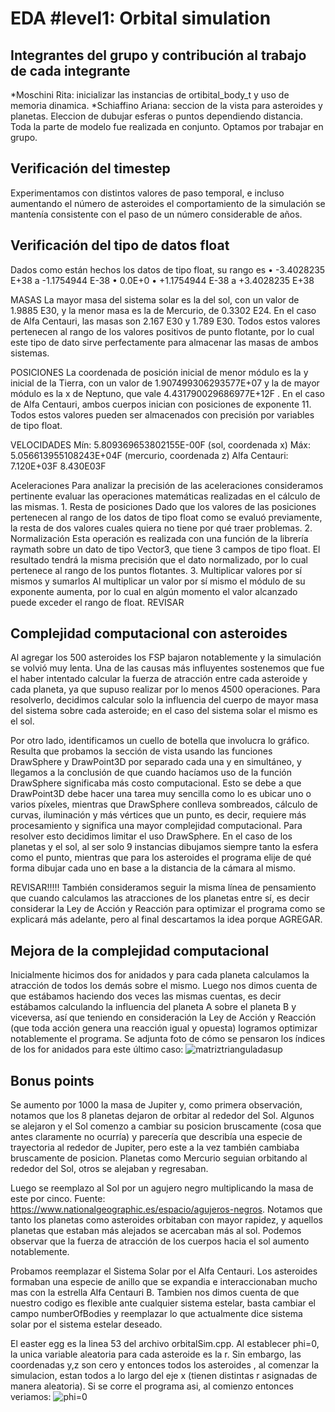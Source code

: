 # EDA #level1: Orbital simulation

## Integrantes del grupo y contribución al trabajo de cada integrante

*Moschini Rita: inicializar las instancias de ortibital_body_t y uso de memoria dinamica.
*Schiaffino Ariana: seccion de la vista para asteroides y planetas. Eleccion de dubujar esferas o
puntos dependiendo distancia.
Toda la parte de modelo fue realizada en conjunto. Optamos por trabajar en grupo.


## Verificación del timestep

Experimentamos con distintos valores de paso temporal, e incluso aumentando el número de asteroides
el comportamiento de la simulación se mantenía consistente con el paso de un número considerable de
años.

## Verificación del tipo de datos float

Dados como están hechos los datos de tipo float, su rango es
•	-3.4028235 E+38 a -1.1754944 E-38
•	0.0E+0
•	+1.1754944 E-38 a +3.4028235 E+38

MASAS
La mayor masa del sistema solar es la del sol, con un valor de 1.9885 E30, y la menor masa es la de
Mercurio, de 0.3302 E24. En el caso de Alfa Centauri, las masas son 2.167 E30 y 1.789 E30. Todos 
estos valores pertenecen al rango de los valores positivos de punto flotante, por lo cual este tipo
de dato sirve perfectamente para almacenar las masas de ambos sistemas.

POSICIONES
La coordenada de posición inicial de menor módulo es la y inicial de la Tierra, con un valor de 
1.907499306293577E+07 y la de mayor módulo es la x de Neptuno, que vale 4.431790029686977E+12F .
En el caso de Alfa Centauri, ambos cuerpos inician con posiciones de exponente 11. Todos estos 
valores pueden ser almacenados con precisión por variables de tipo float.

VELOCIDADES
Mín: 5.809369653802155E-00F (sol, coordenada x)
Máx:  5.056613955108243E+04F (mercurio, coordenada z)
Alfa Centauri: 7.120E+03F 8.430E03F

Aceleraciones
Para analizar la precisión de las aceleraciones consideramos pertinente evaluar las operaciones 
matemáticas realizadas en el cálculo de las mismas.
	1.	Resta de posiciones
			Dado que los valores de las posiciones pertenecen al rango de los datos de tipo float
			como se evaluó previamente, la resta de dos valores cuales quiera no tiene por qué traer problemas.
	2.	Normalización
			Esta operación es realizada con una función de la librería raymath sobre un dato de tipo Vector3, 
			que tiene 3 campos de tipo float. El resultado tendrá la misma precisión que el dato normalizado, 
			por lo cual pertenece al rango de los puntos flotantes.
	3.	Multiplicar valores por sí mismos y sumarlos
			Al multiplicar un valor por sí mismo el módulo de su exponente aumenta, por lo cual en algún momento
			el valor alcanzado puede exceder el rango de float. REVISAR


## Complejidad computacional con asteroides
Al agregar los 500 asteroides los FSP bajaron notablemente y la simulación se volvió muy lenta. Una
de las causas más influyentes sostenemos que fue el haber intentado calcular la fuerza de atracción 
entre cada asteroide y cada planeta, ya que supuso realizar por lo menos 4500 operaciones. Para 
resolverlo, decidimos calcular solo la influencia del cuerpo de mayor masa del sistema sobre cada 
asteroide; en el caso del sistema solar el mismo es el sol. 

Por otro lado, identificamos un cuello de botella que involucra lo gráfico. Resulta que  probamos 
la sección de vista usando las funciones DrawSphere y DrawPoint3D por separado cada una y en 
simultáneo, y llegamos a la conclusión de que cuando hacíamos uso de la función DrawSphere 
significaba más costo computacional. Esto se debe a que DrawPoint3D debe hacer una tarea muy 
sencilla como lo es ubicar uno o varios píxeles, mientras que DrawSphere conlleva sombreados,
cálculo de curvas, iluminación y más vértices que un punto, es decir, requiere más procesamiento y
significa una mayor complejidad computacional. Para resolver esto decidimos limitar el uso 
DrawSphere. En el caso de los planetas y el sol, al ser solo 9 instancias dibujamos siempre tanto la
esfera como el punto, mientras que para los asteroides el programa elije de qué forma dibujar
cada uno en base a la distancia de la cámara al mismo.


REVISAR!!!!!
También consideramos seguir la misma línea de pensamiento que cuando calculamos las atracciones de 
los planetas entre sí, es decir considerar la Ley de Acción y Reacción para optimizar el programa como
se explicará más adelante, pero al final descartamos la idea porque AGREGAR.


## Mejora de la complejidad computacional
Inicialmente hicimos dos for anidados y para cada planeta calculamos la atracción de todos los demás
sobre el mismo. Luego nos dimos cuenta de que estábamos haciendo dos veces las mismas cuentas, es 
decir estábamos calculando la influencia del planeta A sobre el planeta B y viceversa, así que 
teniendo en consideración la Ley de Acción y Reacción (que toda acción genera una reacción igual 
y opuesta) logramos optimizar notablemente el programa. Se adjunta foto de cómo se pensaron los 
índices de los for anidados para este último caso: 
![matriztrianguladasup](https://github.com/user-attachments/assets/ceed4feb-b150-4316-8c41-b610bd5d4480)

## Bonus points
Se aumento por 1000 la masa de Jupiter y, como primera observación, notamos que los 8 planetas
dejaron de orbitar al rededor del Sol. Algunos se alejaron y el Sol comenzo a cambiar su posicion 
bruscamente (cosa que antes claramente no ocurría) y parecería que describía una especie de 
trayectoria al rededor de Jupiter, pero este a la vez también cambiaba bruscamente de posicion. 
Planetas como Mercurio seguian orbitando al rededor del Sol, otros se alejaban y regresaban.

Luego se reemplazo al Sol por un agujero negro multiplicando la masa de este por cinco. 
Fuente: https://www.nationalgeographic.es/espacio/agujeros-negros.
Notamos que tanto los planetas como asteroides orbitaban con mayor rapidez, y aquellos planetas 
que estaban más alejados se acercaban más al sol. Podemos observar que la fuerza de atracción de
los cuerpos hacia el sol aumento notablemente.

Probamos reemplazar el Sistema Solar por el Alfa Centauri. Los asteroides formaban una especie de
anillo que se expandia e interaccionaban mucho mas con la estrella Alfa Centauri B. Tambien nos 
dimos cuenta de que nuestro codigo es flexible ante cualquier sistema estelar, basta cambiar el 
campo numberOfBodies y reemplazar lo que actualmente dice sistema solar por el sistema estelar deseado.

El easter egg es la linea 53 del archivo orbitalSim.cpp. Al establecer phi=0, la unica variable 
aleatoria para cada asteroide es la r. Sin embargo, las coordenadas y,z son cero y entonces todos 
los asteroides , al comenzar la simulacion, estan todos a lo largo del eje x (tienen distintas r 
asignadas de manera aleatoria). Si se corre el programa asi, al comienzo entonces veriamos:
![phi=0](https://github.com/user-attachments/assets/397a520e-5282-4b0c-9ca9-0b00f56735cc)
